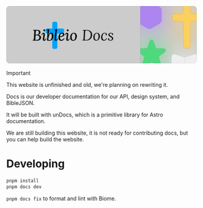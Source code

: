 ![banner](/.github/assets/gh-docs.png)

> [!IMPORTANT]
> This website is unfinished and old, we're planning on rewriting it.

Docs is our developer documentation for our API, design system, and BibleJSON.

It will be built with unDocs, which is a primitive library for Astro documentation.

We are still building this website, it is not ready for contributing docs, but you can help build the website.

# Developing

```bash
pnpm install
pnpm docs dev
```

`pnpm docs fix` to format and lint with Biome.
